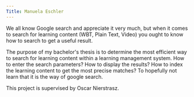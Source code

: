 ```yaml
---
Title: Manuela Eschler
---
```


We all know Google search and appreciate it very much, but when it comes to search for learning content (WBT, Plain Text, Video) you ought to know how to search to get a useful result.

The purpose of my bachelor's thesis is to determine the most efficient way to search for learning content within a learning management system. How to enter the search parameters? How to display the results? How to index the learning content to get the most precise matches? To hopefully not learn that it is the way of google search.

This project is supervised by Oscar Nierstrasz.
